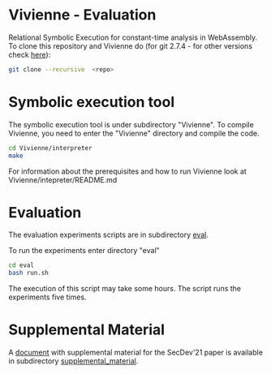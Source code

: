 # Vivienne - Evaluation 
Relational Symbolic Execution for constant-time analysis in WebAssembly. To clone this repository and Vivienne do (for git 2.7.4 - for other versions check [here](https://www.w3docs.com/snippets/git/how-to-clone-including-submodules.html)):

```bash
git clone --recursive  <repo>
```

# Symbolic execution tool
The symbolic execution tool is under subdirectory "Vivienne". To compile Vivienne, you need to enter the "Vivienne" directory and compile the code. 

```bash 
cd Vivienne/interpreter
make
```
For information about the prerequisites and how to run Vivienne look at Vivienne/intepreter/README.md

# Evaluation
The evaluation experiments scripts are in subdirectory [eval](eval). 

To run the experiments enter directory "eval"
```bash
cd eval
bash run.sh
```
The execution of this script may take some hours. The script runs the experiments five times.

# Supplemental Material
A [document](supplemental_material/supplemental_material_vivienne_secdev2021.pdf) with
supplemental material for the SecDev'21 paper is available in subdirectory [supplemental_material](supplemental_material).
